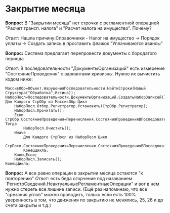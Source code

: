 # Закрытие месяца

**Вопрос:** В "Закрытии месяца" нет строчки с регламентной операцией "Расчет трансп. налога" и "Расчет налога на имущество". Почему?

*Ответ:*  Нашла причину:Справочники - Налог на имущество -&gt; Порядок уплаты -&gt; Создать запись в проставить флажок "Уплачиваются авансы"

**Вопрос:** Система предлагает перепровести документы с бородатого периода

*Ответ:* В последовательности "ДокументыОрганизаций" есть измерение "СостояниеПроведения" с вариантами кривизны. Нужно их вычистить кодом ниже:

    МассивОбр=Объект.НарушенияПоследовательности.НайтиСтроки(Новый Структура("Обработка",Истина));
	НаборПосл=Последовательности.ДокументыОрганизаций.СоздатьНаборЗаписей();
	Для Каждого СтрОбр из МассивОбр Цикл		
		НаборПосл.Отбор.Регистратор.Установить(СтрОбр.Регистратор);
		НаборПосл.Прочитать();
 		Если СтрОбр.СостояниеПроведения=Перечисления.СостоянияПроведенияВПоследовательности.ИсключенИзПоследовательности Тогда
			НаборПосл.Очистить();
		Иначе
			Для Каждого СтрПосл из НаборПосл Цикл
                СтрПосл.СостояниеПроведения=Перечисления.СостоянияПроведенияВПоследовательности.ПроведенВПоследовательности;
			КонецЦикла;
		КонецЕсли;
		НаборПосл.Записать();		
	КонецЦикла;


**Вопрос:** А все равно операции в закрытии месяца остаются "к повторению"
*Ответ:* есть беда огорчение под назаванием `РегистрСведений.НеактуальныеРегламентныеОперации" и вот в нем нужно стереть все лишние записи. (Ещё раз напоминаю, что все "срезания углов" можно проводить, только если есть 100% уверенность в том, что движения по закрытию не менялись, 25, 26 и др счета закрыты и т.д.)
